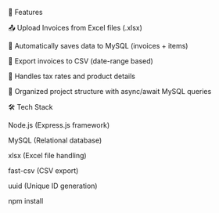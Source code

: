 🚀 Features

📤 Upload Invoices from Excel files (.xlsx)

💾 Automatically saves data to MySQL (invoices + items)

📑 Export invoices to CSV (date-range based)

🧮 Handles tax rates and product details

🧱 Organized project structure with async/await MySQL queries

🛠️ Tech Stack

Node.js (Express.js framework)

MySQL (Relational database)

xlsx (Excel file handling)

fast-csv (CSV export)

uuid (Unique ID generation)


npm install
